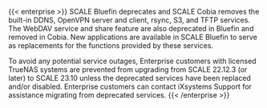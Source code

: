 ---
---

{{< enterprise >}}
SCALE Bluefin deprecates and SCALE Cobia removes the built-in DDNS, OpenVPN server and client, rsync, S3, and TFTP services.
The WebDAV service and share feature are also deprecated in Bluefin and removed in Cobia.
New applications are available in SCALE Bluefin to serve as replacements for the functions provided by these services.

To avoid any potential service outages, Enterprise customers with licensed TrueNAS systems are prevented from upgrading from SCALE 22.12.3 (or later) to SCALE 23.10 unless the deprecated services have been replaced and/or disabled.
Enterprise customers can contact iXsystems Support for assistance migrating from deprecated services.
{{< /enterprise >}}
